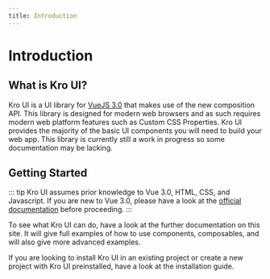 ```yaml
---
title: Introduction
---
```


# Introduction

## What is Kro UI?

Kro UI is a UI library for [VueJS 3.0](https://v3.vuejs.org/) that makes use of the new composition API. This library is designed for modern web browsers and as such requires modern web platform features such as Custom CSS Properties. Kro UI provides the majority of the basic UI components you will need to build your web app. This library is currently still a work in progress so some documentation may be lacking.

## Getting Started

::: tip
Kro UI assumes prior knowledge to Vue 3.0, HTML, CSS, and Javascript. If you are new to Vue 3.0, 
please have a look at the [official documentation](https://v3.vuejs.org/) before proceeding.
:::

To see what Kro UI can do, have a look at the further documentation on this site. It will give full examples
of how to use components, composables, and will also give more advanced examples.

If you are looking to install Kro UI in an existing project or create a new project with Kro UI preinstalled, have a look at the installation guide.
